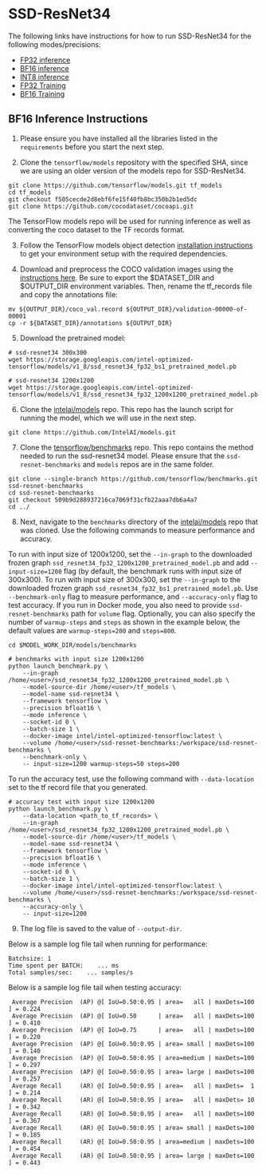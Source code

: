 # SSD-ResNet34

The following links have instructions for how to run SSD-ResNet34 for the
following modes/precisions:
* [FP32 inference](/benchmarks/object_detection/tensorflow/ssd-resnet34/inference/fp32/README.md)
* [BF16 inference](#bf16-inference-instructions)
* [INT8 inference](/benchmarks/object_detection/tensorflow/ssd-resnet34/inference/int8/README.md)
* [FP32 Training](/benchmarks/object_detection/tensorflow/ssd-resnet34/training/fp32/README.md)
* [BF16 Training](/benchmarks/object_detection/tensorflow/ssd-resnet34/training/bfloat16/README.md)


## BF16 Inference Instructions
1. Please ensure you have installed all the libraries listed in the
`requirements` before you start the next step.

2. Clone the `tensorflow/models` repository with the specified SHA,
since we are using an older version of the models repo for
SSD-ResNet34.

```
git clone https://github.com/tensorflow/models.git tf_models
cd tf_models
git checkout f505cecde2d8ebf6fe15f40fb8bc350b2b1ed5dc
git clone https://github.com/cocodataset/cocoapi.git
```

The TensorFlow models repo will be used for running inference as well as
converting the coco dataset to the TF records format.

3. Follow the TensorFlow models object detection
[installation instructions](https://github.com/tensorflow/models/blob/master/research/deeplab/g3doc/installation.md#installation)
to get your environment setup with the required dependencies.

4. Download and preprocess the COCO validation images using the [instructions here](/datasets/coco/README.md).
   Be sure to export the $DATASET_DIR and $OUTPUT_DIR environment variables. Then, rename the tf_records file and copy the annotations file:

```
mv ${OUTPUT_DIR}/coco_val.record ${OUTPUT_DIR}/validation-00000-of-00001
cp -r ${DATASET_DIR}/annotations ${OUTPUT_DIR}
```

5. Download the pretrained model:

```
# ssd-resnet34 300x300
wget https://storage.googleapis.com/intel-optimized-tensorflow/models/v1_8/ssd_resnet34_fp32_bs1_pretrained_model.pb

# ssd-resnet34 1200x1200
wget https://storage.googleapis.com/intel-optimized-tensorflow/models/v1_8/ssd_resnet34_fp32_1200x1200_pretrained_model.pb
```

6. Clone the [intelai/models](https://github.com/intelai/models) repo.
This repo has the launch script for running the model, which we will
use in the next step.

```
git clone https://github.com/IntelAI/models.git
```

7. Clone the [tensorflow/benchmarks](https://github.com/tensorflow/benchmarks.git) repo. This repo contains the method needed
to run the ssd-resnet34 model. Please ensure that the `ssd-resnet-benchmarks` and `models` repos are in the same folder.

```
git clone --single-branch https://github.com/tensorflow/benchmarks.git ssd-resnet-benchmarks
cd ssd-resnet-benchmarks
git checkout 509b9d288937216ca7069f31cfb22aaa7db6a4a7
cd ../
```

8. Next, navigate to the `benchmarks` directory of the
[intelai/models](https://github.com/intelai/models) repo that was cloned. Use the following commands to measure performance and accuracy.

To run with input size of 1200x1200, set the `--in-graph` to the downloaded frozen graph `ssd_resnet34_fp32_1200x1200_pretrained_model.pb` and add `-- input-size=1200` flag (by default, the benchmark runs with input size of 300x300).
To run with input size of 300x300, set the `--in-graph` to the downloaded frozen graph `ssd_resnet34_fp32_bs1_pretrained_model.pb`.
Use `--benchmark-only` flag to measure performance, and `--accuracy-only` flag to test accuracy.
If you run in Docker mode, you also need to provide `ssd-resnet-benchmarks` path for `volume` flag.
Optionally, you can also specify the number of `warmup-steps` and `steps` as
shown in the example below, the default values are `warmup-steps=200` and `steps=800`.

```
cd $MODEL_WORK_DIR/models/benchmarks

# benchmarks with input size 1200x1200
python launch_benchmark.py \
    --in-graph /home/<user>/ssd_resnet34_fp32_1200x1200_pretrained_model.pb \
    --model-source-dir /home/<user>/tf_models \
    --model-name ssd-resnet34 \
    --framework tensorflow \
    --precision bfloat16 \
    --mode inference \
    --socket-id 0 \
    --batch-size 1 \
    --docker-image intel/intel-optimized-tensorflow:latest \
    --volume /home/<user>/ssd-resnet-benchmarks:/workspace/ssd-resnet-benchmarks \
    --benchmark-only \
    -- input-size=1200 warmup-steps=50 steps=200
```

To run the accuracy test, use the following command with `--data-location` set to the tf record file that you generated.

```
# accuracy test with input size 1200x1200
python launch_benchmark.py \
    --data-location <path_to_tf_records> \
    --in-graph /home/<user>/ssd_resnet34_fp32_1200x1200_pretrained_model.pb \
    --model-source-dir /home/<user>/tf_models \
    --model-name ssd-resnet34 \
    --framework tensorflow \
    --precision bfloat16 \
    --mode inference \
    --socket-id 0 \
    --batch-size 1 \
    --docker-image intel/intel-optimized-tensorflow:latest \
    --volume /home/<user>/ssd-resnet-benchmarks:/workspace/ssd-resnet-benchmarks \
    --accuracy-only \
    -- input-size=1200
```

9. The log file is saved to the value of `--output-dir`.

Below is a sample log file tail when running for performance:

```
Batchsize: 1
Time spent per BATCH:    ... ms
Total samples/sec:    ... samples/s
```

Below is a sample log file tail when testing accuracy:

```
 Average Precision  (AP) @[ IoU=0.50:0.95 | area=   all | maxDets=100 ] = 0.224
 Average Precision  (AP) @[ IoU=0.50      | area=   all | maxDets=100 ] = 0.410
 Average Precision  (AP) @[ IoU=0.75      | area=   all | maxDets=100 ] = 0.220
 Average Precision  (AP) @[ IoU=0.50:0.95 | area= small | maxDets=100 ] = 0.140
 Average Precision  (AP) @[ IoU=0.50:0.95 | area=medium | maxDets=100 ] = 0.297
 Average Precision  (AP) @[ IoU=0.50:0.95 | area= large | maxDets=100 ] = 0.257
 Average Recall     (AR) @[ IoU=0.50:0.95 | area=   all | maxDets=  1 ] = 0.214
 Average Recall     (AR) @[ IoU=0.50:0.95 | area=   all | maxDets= 10 ] = 0.342
 Average Recall     (AR) @[ IoU=0.50:0.95 | area=   all | maxDets=100 ] = 0.367
 Average Recall     (AR) @[ IoU=0.50:0.95 | area= small | maxDets=100 ] = 0.185
 Average Recall     (AR) @[ IoU=0.50:0.95 | area=medium | maxDets=100 ] = 0.454
 Average Recall     (AR) @[ IoU=0.50:0.95 | area= large | maxDets=100 ] = 0.443
```
